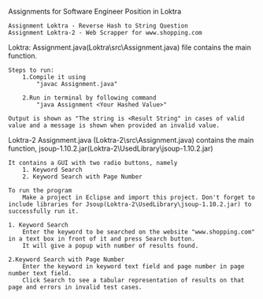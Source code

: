 Assignments for Software Engineer Position in Loktra

	Assignment Loktra - Reverse Hash to String Question
	Assignment Loktra-2 - Web Scrapper for www.shopping.com



Loktra:
	Assignment.java(Loktra\src\Assignment.java) file contains the main function.

	Steps to run:
		1.Compile it using
			"javac Assignment.java"

		2.Run in terminal by following command
			"java Assignment <Your Hashed Value>"

	Output is shown as "The string is <Result String" in cases of valid value and a message is shown when provided an invalid value.






Loktra-2
	Assignment.java (Loktra-2\src\Assignment.java) contains the main function,  jsoup-1.10.2.jar(Loktra-2\UsedLibrary\jsoup-1.10.2.jar)
	
	
	It contains a GUI with two radio buttons, namely
		1. Keyword Search
		2. Keyword Search with Page Number

	To run the program
		Make a project in Eclipse and import this project. Don't forget to include libraries for Jsoup(Loktra-2\UsedLibrary\jsoup-1.10.2.jar) to successfully run it.

	1. Keyword Search
		Enter the keyword to be searched on the website "www.shopping.com" in a text box in front of it and press Search button.
		It will give a popup with number of results found.

	2.Keyword Search with Page Number
		Enter the keyword in keyword text field and page number in page number text field.
		Click Search to see a tabular representation of results on that page and errors in invalid test cases.


